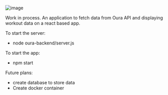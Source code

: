 ![image](https://user-images.githubusercontent.com/77721646/348207111-16318746-71e2-4247-843b-801965b2177f.png)

Work in process. An application to fetch data from Oura API and displaying workout data on a react based app. 

To start the server:
- node oura-backend/server.js

To start the app:
- npm start

Future plans:
- create database to store data
- Create docker container
